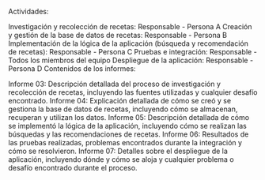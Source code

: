 Actividades:

Investigación y recolección de recetas: Responsable - Persona A
Creación y gestión de la base de datos de recetas: Responsable - Persona B
Implementación de la lógica de la aplicación (búsqueda y recomendación de recetas): Responsable - Persona C
Pruebas e integración: Responsable - Todos los miembros del equipo
Despliegue de la aplicación: Responsable - Persona D
Contenidos de los informes:

Informe 03: Descripción detallada del proceso de investigación y recolección de recetas, incluyendo las fuentes utilizadas y cualquier desafío encontrado.
Informe 04: Explicación detallada de cómo se creó y se gestiona la base de datos de recetas, incluyendo cómo se almacenan, recuperan y utilizan los datos.
Informe 05: Descripción detallada de cómo se implementó la lógica de la aplicación, incluyendo cómo se realizan las búsquedas y las recomendaciones de recetas.
Informe 06: Resultados de las pruebas realizadas, problemas encontrados durante la integración y cómo se resolvieron.
Informe 07: Detalles sobre el despliegue de la aplicación, incluyendo dónde y cómo se aloja y cualquier problema o desafío encontrado durante el proceso.
